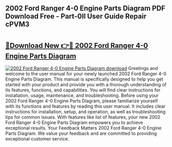 ## 2002 Ford Ranger 4-0 Engine Parts Diagram PDF Download Free - Part-0Il User Guide Repair cPVM3

# <h2><a href="http://dfl0rhn.blite.top/?on=2002+Ford+Ranger+4-0+Engine+Parts+Diagram">🔗Download New 👉🔴 2002 Ford Ranger 4-0 Engine Parts Diagram</a></h2>

[![2002 Ford Ranger 4-0 Engine Parts Diagram download](https://i.imgur.com/lujVjoI.png)](http://dfl0rhn.blite.top/?on=2002+Ford+Ranger+4-0+Engine+Parts+Diagram)
Greetings and welcome to the user manual for your newly launched 2002 Ford Ranger 4-0 Engine Parts Diagram. This manual is specifically designed to help you get started with your product and provide you with a thorough understanding of its features, functions, and capabilities. You will find clear instructions for installation, usage, maintenance, and troubleshooting. Before using your 2002 Ford Ranger 4-0 Engine Parts Diagram, please familiarize yourself with its functions and features by reading this user manual. It includes clear instructions for installation, setup, and operation, as well as troubleshooting tips for common issues. With features like list of features, your new 2002 Ford Ranger 4-0 Engine Parts Diagram empowers you to achieve exceptional results. Your Feedback Matters 2002 Ford Ranger 4-0 Engine Parts Diagram. We value your feedback and are committed to providing exceptional customer service.
